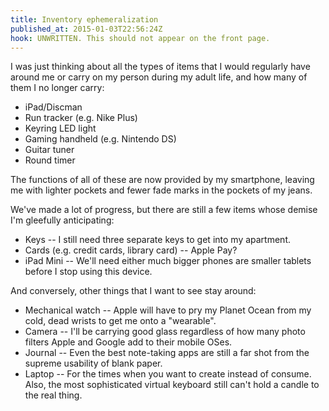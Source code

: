 ```yaml
---
title: Inventory ephemeralization
published_at: 2015-01-03T22:56:24Z
hook: UNWRITTEN. This should not appear on the front page.
---
```


I was just thinking about all the types of items that I would regularly have
around me or carry on my person during my adult life, and how many of them I no
longer carry:

* iPad/Discman
* Run tracker (e.g. Nike Plus)
* Keyring LED light
* Gaming handheld (e.g. Nintendo DS)
* Guitar tuner
* Round timer

The functions of all of these are now provided by my smartphone, leaving me
with lighter pockets and fewer fade marks in the pockets of my jeans.

We've made a lot of progress, but there are still a few items whose demise I'm
gleefully anticipating:

* Keys -- I still need three separate keys to get into my apartment.
* Cards (e.g. credit cards, library card) -- Apple Pay?
* iPad Mini -- We'll need either much bigger phones are smaller tablets
  before I stop using this device.

And conversely, other things that I want to see stay around:

* Mechanical watch -- Apple will have to pry my Planet Ocean from my cold,
  dead wrists to get me onto a "wearable".
* Camera -- I'll be carrying good glass regardless of how many photo
  filters Apple and Google add to their mobile OSes.
* Journal -- Even the best note-taking apps are still a far shot from the
  supreme usability of blank paper.
* Laptop -- For the times when you want to create instead of consume.
  Also, the most sophisticated virtual keyboard still can't hold a candle to
  the real thing.
